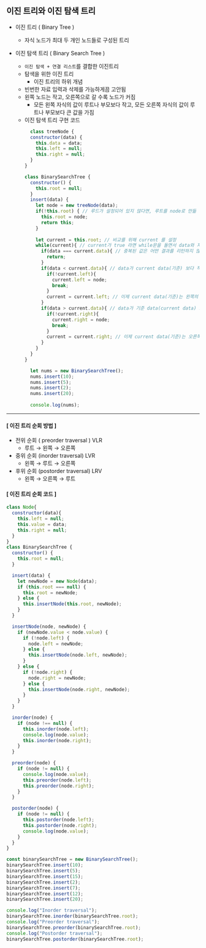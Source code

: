 ## 이진 트리와 이진 탐색 트리
- 이진 트리 ( Binary Tree )
  - 자식 노드가 최대 두 개인 노드들로 구성된 트리
    
- 이진 탐색 트리 ( Binary Search Tree )
  - `이진 탐색 + 연결 리스트`를 결합한 이진트리
  - 탐색을 위한 이진 트리
    - 이진 트리의 하위 개념
  - 빈번한 자료 입력과 삭제를 가능하게끔 고안됨
  - 왼쪽 노드는 작고, 오른쪽으로 갈 수록 노드가 커짐
    - 모든 왼쪽 자식의 값이 루트나 부모보다 작고, 모든 오른쪽 자식의 값이 루트나 부모보다 큰 값을 가짐
  - 이진 탐색 트리 구현 코드
    ```jsx
      class treeNode {
      constructor(data) {
        this.data = data;
        this.left = null;
        this.right = null;
      }
    }
    
    class BinarySearchTree {
      constructor() {
        this.root = null;
      }
      insert(data) {
        let node = new treeNode(data);
        if(!this.root) { // 루드가 설정되어 있지 않다면, 루트를 node로 만듦 -> node는 treeNode()에서 뼈대를 받아옴
          this.root = node;
          return this;
        }
        
        let current = this.root; // 비교를 위해 current 를 설정
        while(current){ // current가 true 라면 while문을 돌면서 data와 지금 현재 data인 current data를 비교
          if(data === current.data){ // 중복된 값은 어떤 결과를 리턴하지 않음
            return;
          }
          if(data < current.data){ // data가 current data(기준) 보다 작다면 왼쪽에 넣어줌
            if(!current.left){
              current.left = node;
              break;
            }
            current = current.left; // 이제 current data(기준)는 왼쪽의 data로 줌
          }
          if(data > current.data){ // data가 기준 data(current data) 보다 크다면 오른쪽에 넣어줌
            if(!current.right){
              current.right = node;
              break;
            }
            current = current.right; // 이제 current data(기준)는 오른쪽 data로 줌
          }
        }
      }
    }
  
      let nums = new BinarySearchTree();
      nums.insert(10);
      nums.insert(5);
      nums.insert(2);
      nums.insert(20);
      
      console.log(nums);
    ```
---
#### [ 이진 트리 순회 방법 ]
- 전위 순회 ( preorder traversal ) VLR
  - 루트 → 왼쪽 → 오른쪽
- 중위 순회 (inorder traversal) LVR
  - 왼쪽 → 루트 → 오른쪽
- 후위 순회 (postorder traversal) LRV
  - 왼쪽 → 오른쪽 → 루트

#### [ 이진 트리 순회 코드 ]
``` jsx
class Node{
  constructor(data){
    this.left = null;
    this.value = data;
    this.right = null;
  }
}
class BinarySearchTree {
  constructor() {
    this.root = null;
  }

  insert(data) {
    let newNode = new Node(data);
    if (this.root === null) {
      this.root = newNode;
    } else {
      this.insertNode(this.root, newNode);
    }
  }

  insertNode(node, newNode) {
    if (newNode.value < node.value) {
      if (!node.left) {
        node.left = newNode;
      } else {
        this.insertNode(node.left, newNode);
      }
    } else {
      if (!node.right) {
        node.right = newNode;
      } else {
        this.insertNode(node.right, newNode);
      }
    }
  }

  inorder(node) {
    if (node !== null) {
      this.inorder(node.left);
      console.log(node.value);
      this.inorder(node.right);
    }
  }

  preorder(node) {
    if (node != null) {
      console.log(node.value);
      this.preorder(node.left);
      this.preorder(node.right);
    }
  }

  postorder(node) {
    if (node != null) {
      this.postorder(node.left);
      this.postorder(node.right);
      console.log(node.value);
    }
  }
}

const binarySearchTree = new BinarySearchTree();
binarySearchTree.insert(10);
binarySearchTree.insert(5);
binarySearchTree.insert(15);
binarySearchTree.insert(2);
binarySearchTree.insert(7);
binarySearchTree.insert(12);
binarySearchTree.insert(20);

console.log("Inorder traversal");
binarySearchTree.inorder(binarySearchTree.root);
console.log("Preorder traversal");
binarySearchTree.preorder(binarySearchTree.root);
console.log("Postorder traversal");
binarySearchTree.postorder(binarySearchTree.root);
```
